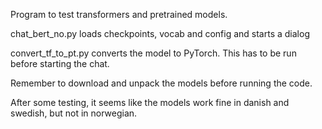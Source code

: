 Program to test transformers and pretrained models.

chat_bert_no.py loads checkpoints, vocab and config and starts a dialog

convert_tf_to_pt.py converts the model to PyTorch. This has to be run before starting the chat.

Remember to download and unpack the models before running the code.

After some testing, it seems like the models work fine in danish and swedish, but not in norwegian. 
